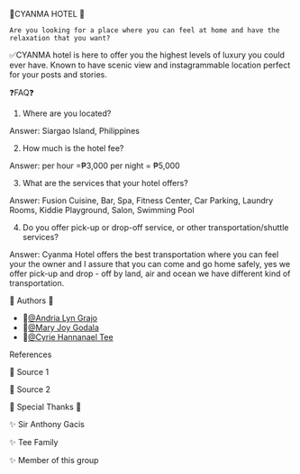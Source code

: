 💙CYANMA HOTEL 💙
    
    Are you looking for a place where you can feel at home and have the relaxation that you want?

✅CYANMA hotel is here to offer you the highest levels of luxury you could ever have. Known to have scenic view and instagrammable location perfect for your posts and stories.


❓FAQ❓


1. Where are you located?

Answer: Siargao Island, Philippines 

2. How much is the hotel fee?

Answer: per hour =₱3,000 per night = ₱5,000

3. What are the services that your hotel offers?

Answer: Fusion Cuisine, Bar, Spa, Fitness Center, Car Parking, Laundry Rooms, Kiddie Playground, Salon, Swimming Pool

4. Do you offer pick-up or drop-off service, or other transportation/shuttle services?

Answer: Cyanma Hotel offers the best transportation where you can feel your the owner and I assure that you can come and go home safely, yes we offer pick-up and drop - off  by land, air and ocean we have different kind of transportation.

📝 Authors 📝


- 👩[@Andria Lyn Grajo](https://www.github.com/AndriaGrajo09)
- 👩[@Mary Joy Godala](https://www.github.com/mMJ12042001)
- 👩[@Cyrie Hannanael Tee](https://www.github.com/mscyrie131)



 References


 📌 Source 1
  
 📌 Source 2



 💓 Special Thanks 💓



✨ Sir Anthony Gacis

✨ Tee Family

✨ Member of this group
